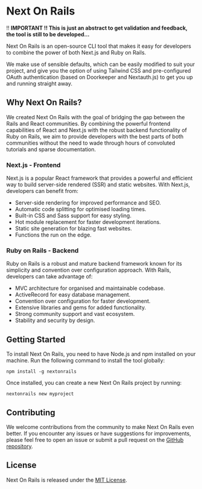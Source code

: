 # Next On Rails

!! **IMPORTANT !!
This is just an abstract to get validation and feedback, the tool is still to be developed…**

Next On Rails is an open-source CLI tool that makes it easy for developers to combine the power of both Next.js and Ruby on Rails.

We make use of sensible defaults, which can be easily modified to suit your project, and give you the option of using Tailwind CSS and pre-configured OAuth authentication (based on Doorkeeper and Nextauth.js) to get you up and running straight away.

## Why Next On Rails?

We created Next On Rails with the goal of bridging the gap between the Rails and React communities. By combining the powerful frontend capabilities of React and Next.js with the robust backend functionality of Ruby on Rails, we aim to provide developers with the best parts of both communities without the need to wade through hours of convoluted tutorials and sparse documentation.

### Next.js - Frontend

Next.js is a popular React framework that provides a powerful and efficient way to build server-side rendered (SSR) and static websites. With Next.js, developers can benefit from:

- Server-side rendering for improved performance and SEO.
- Automatic code splitting for optimised loading times.
- Built-in CSS and Sass support for easy styling.
- Hot module replacement for faster development iterations.
- Static site generation for blazing fast websites.
- Functions the run on the edge.

### Ruby on Rails - Backend

Ruby on Rails is a robust and mature backend framework known for its simplicity and convention over configuration approach. With Rails, developers can take advantage of:

- MVC architecture for organised and maintainable codebase.
- ActiveRecord for easy database management.
- Convention over configuration for faster development.
- Extensive libraries and gems for added functionality.
- Strong community support and vast ecosystem.
- Stability and security by design.

## Getting Started

To install Next On Rails, you need to have Node.js and npm installed on your machine. Run the following command to install the tool globally:

```
npm install -g nextonrails
```

Once installed, you can create a new Next On Rails project by running:

```
nextonrails new myproject
```

## Contributing

We welcome contributions from the community to make Next On Rails even better. If you encounter any issues or have suggestions for improvements, please feel free to open an issue or submit a pull request on the [GitHub repository](https://github.com/nextonrails/nextonrails).

## License

Next On Rails is released under the [MIT License](https://opensource.org/licenses/MIT).
